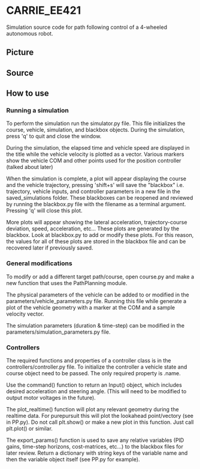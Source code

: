 # CARRIE_EE421

Simulation source code for path following control of a 4-wheeled autonomous robot.

## Picture

## Source

## How to use

### Running a simulation
To perform the simulation run the simulator.py file. This file initializes the course, vehicle, simulation, and blackbox objects. During the simulation, press 'q' to quit and close the window. 

During the simulation, the elapsed time and vehicle speed are displayed in the title while the vehicle velocity is plotted as a vector. Various markers show the vehicle COM and other points used for the position controller (talked about later)

When the simulation is complete, a plot will appear displaying the course and the vehicle trajectory, pressing 'shift+s' will save the "blackbox" i.e. trajectory, vehicle inputs, and controller parameters in a new file in the saved_simulations folder. These blackboxes can be reopened and reviewed by running the blackbox.py file with the filename as a terminal argument. Pressing 'q' will close this plot.

More plots will appear showing the lateral acceleration, trajectory-course deviation, speed, acceleration, etc... These plots are generated by the blackbox. Look at blackbox.py to add or modify these plots. For this reason, the values for all of these plots are stored in the blackbox file and can be recovered later if previously saved.

### General modifications

To modify or add a different target path/course, open course.py and make a new function that uses the PathPlanning module.

The physical parameters of the vehicle can be added to or modified in the parameters/vehicle_parameters.py file. Running this file while generate a plot of the vehicle geometry with a marker at the COM and a sample velocity vector.

The simulation parameters (duration & time-step) can be modified in the parameters/simulation_parameters.py file.

### Controllers

The required functions and properties of a controller class is in the controllers/controller.py file. To initialize the controller a vehicle state and course object need to be passed. The only required property is .name. 

Use the command() function to return an Input() object, which includes desired acceleration and steering angle. (This will need to be modified to output motor voltages in the future). 

The plot_realtime() function will plot any relevant geometry during the realtime data. For purepursuit this will plot the lookahead point/vectory (see in PP.py). Do not call plt.show() or make a new plot in this function. Just call plt.plot() or similar.

The export_params() function is used to save any relative variables (PID gains, time-step horizons, cost-matrices, etc...) to the blackbox files for later review. Return a dictionary with string keys of the variable name and then the variable object itself (see PP.py for example). 

### 
